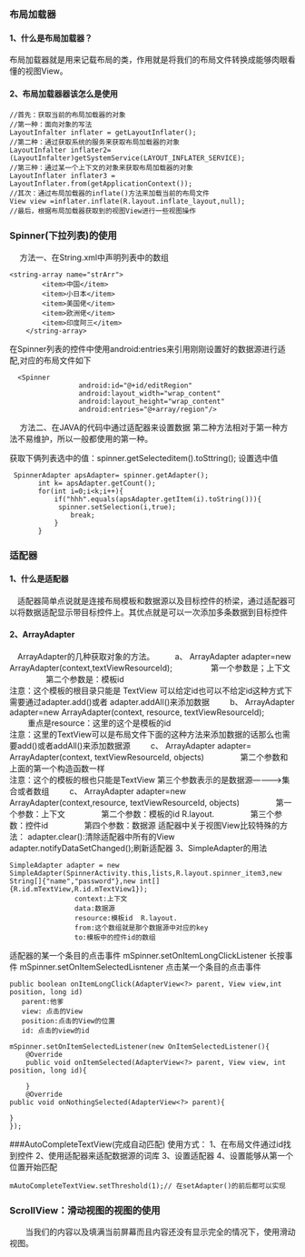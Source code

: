 ### 布局加载器
#### 1、什么是布局加载器？
布局加载器就是用来记载布局的类，作用就是将我们的布局文件转换成能够肉眼看懂的视图View。
#### 2、布局加载器器该怎么是使用
```
//首先：获取当前的布局加载器的对象
//第一种：面向对象的写法
LayoutInfalter inflater = getLayoutInflater();
//第二种：通过获取系统的服务来获取布局加载器的对象
LayoutInfalter inflater2=(LayoutInfalter)getSystemService(LAYOUT_INFLATER_SERVICE);
//第三种：通过某一个上下文的对象来获取布局加载器的对象
LayoutInflater inflater3 = LayoutInflater.from(getApplicationContext());
//其次：通过布局加载器的inflate()方法来加载当前的布局文件
View view =inflater.inflate(R.layout.inflate_layout,null);
//最后，根据布局加载器获取到的视图View进行一些视图操作
```
### Spinner(下拉列表)的使用
&emsp; 方法一、在String.xml中声明列表中的数组
```
<string-array name="strArr">
        <item>中国</item>
        <item>小日本</item>
        <item>美国佬</item>
        <item>欧洲佬</item>
        <item>印度阿三</item>
    </string-array>
```
在Spinner列表的控件中使用android:entries来引用刚刚设置好的数据源进行适配,对应的布局文件如下
```
  <Spinner
                 android:id="@+id/editRegion"
                 android:layout_width="wrap_content"
                 android:layout_height="wrap_content"
                 android:entries="@+array/region"/>
```
&emsp; 方法二、在JAVA的代码中通过适配器来设置数据
第二种方法相对于第一种方法不易维护，所以一般都使用的第一种。

获取下俩列表选中的值：spinner.getSelecteditem().toSttring();
设置选中值
```
 SpinnerAdapter apsAdapter= spinner.getAdapter();
       int k= apsAdapter.getCount();
       for(int i=0;i<k;i++){
           if("hhh".equals(apsAdapter.getItem(i).toString())){
            spinner.setSelection(i,true);
               break;
           }
       }
```
### 适配器
#### 1、什么是适配器
&emsp;适配器简单点说就是连接布局模板和数据源以及目标控件的桥梁，通过适配器可以将数据适配显示带目标控件上。其优点就是可以一次添加多条数据到目标控件
#### 2、ArrayAdapter
&emsp;ArrayAdapter的几种获取对象的方法。
&emsp;&emsp; a、 ArrayAdapter adapter=new ArrayAdapter<T>(context,textViewResourceId); 
&emsp;&emsp; &emsp;&emsp; 第一个参数是；上下文
&emsp;&emsp; &emsp;&emsp; 第二个参数是：模板id  
注意：这个模板的根目录只能是 TextView  可以给定id也可以不给定id这种方式下需要通过adapter.add()或者  adapter.addAll()来添加数据
&emsp;&emsp; b、  ArrayAdapter adapter=new ArrayAdapter(context, resource, textViewResourceId);
&emsp;&emsp; &emsp;&emsp; 重点是resource：这里的这个是模板的id   
注意：这里的TextView可以是布局文件下面的这种方法来添加数据的话那么也需要add()或者addAll()来添加数据源
&emsp;&emsp; c、 ArrayAdapter adapter= ArrayAdapter(context, textViewResourceId, objects)
&emsp;&emsp; &emsp;&emsp;第二个参数和上面的第一个构造函数一样  
注意：这个的模板的根也只能是TextView  第三个参数表示的是数据源————>集合或者数组
 &emsp;&emsp; c、 ArrayAdapter adapter=new ArrayAdapter<T>(context,resource, textViewResourceId, objects)
&emsp;&emsp; &emsp;&emsp;第一个参数：上下文
&emsp;&emsp; &emsp;&emsp;第二个参数：模板的id  R.layout.
&emsp;&emsp; &emsp;&emsp;第三个参数：控件id
&emsp;&emsp; &emsp;&emsp;第四个参数：数据源
适配器中关于视图View比较特殊的方法：
adapter.clear():清除适配器中所有的View
adapter.notifyDataSetChanged();刷新适配器
3、SimpleAdapter的用法
```
SimpleAdapter adapter = new SimpleAdapter(SpinnerActivity.this,lists,R.layout.spinner_item3,new String[]{"name","password"},new int[]{R.id.mTextView,R.id.mTextView1});
                context:上下文
                data:数据源
                resource:模板id  R.layout.
                from:这个数组就是那个数据源中对应的key
                to:模板中的控件id的数组
```
适配器的某一个条目的点击事件
mSpinner.setOnItemLongClickListener 长按事件
mSpinner.setOnItemSelectedLisntener 点击某一个条目的点击事件
```
public boolean onItemLongClick(AdapterView<?> parent, View view,int position, long id)
   parent:他爹
   view: 点击的View
   position:点击的View的位置
   id: 点击的view的id

mSpinner.setOnItemSelectedListener(new OnItemSelectedListener(){
    @Override
    public void onItemSelected(AdapterView<?> parent, View view, int position, long id){
      
    }
    @Override
public void onNothingSelected(AdapterView<?> parent){
    
}
});
```
###AutoCompleteTextView(完成自动匹配)
使用方式：
1、在布局文件通过id找到控件
2、使用适配器来适配数据源的词库
3、设置适配器
4、设置能够从第一个位置开始匹配
```
mAutoCompleteTextView.setThreshold(1);// 在setAdapter()的前后都可以实现
```
### ScrollView：滑动视图的视图的使用
 &emsp;&emsp;当我们的内容以及填满当前屏幕而且内容还没有显示完全的情况下，使用滑动视图。


